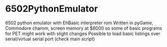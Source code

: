 # 6502PythonEmulator
6502 python emulator with EhBasic interpreter rom
Written in pyGame, Commodore charom, screen memory at $8000 so some of basic programs for PET might work with slight changes 
Possible to load basic listings over serial/virtual serial port (check main script)
